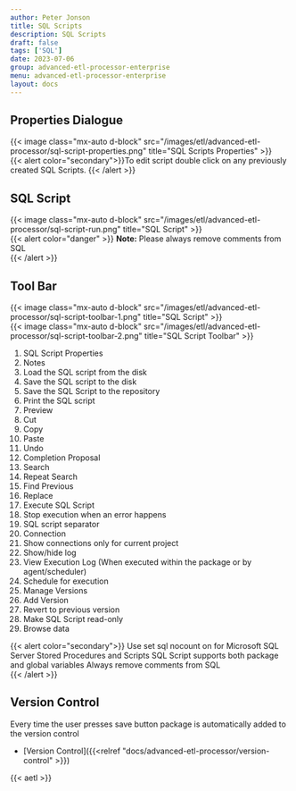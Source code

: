 ```yaml
---
author: Peter Jonson
title: SQL Scripts
description: SQL Scripts
draft: false
tags: ['SQL']
date: 2023-07-06
group: advanced-etl-processor-enterprise
menu: advanced-etl-processor-enterprise
layout: docs
---
```


## Properties Dialogue

{{< image class="mx-auto d-block"  src="/images/etl/advanced-etl-processor/sql-script-properties.png" title="SQL Scripts Properties" >}}
\
{{< alert color="secondary">}}To edit script double click on any previously created SQL Scripts.
{{< /alert >}}

## SQL Script

{{< image class="mx-auto d-block"  src="/images/etl/advanced-etl-processor/sql-script-run.png" title="SQL Script" >}}
\
{{< alert color="danger" >}}
**Note:** Please always remove comments from SQL  
{{< /alert >}}

## Tool Bar

{{< image class="mx-auto d-block"  src="/images/etl/advanced-etl-processor/sql-script-toolbar-1.png" title="SQL Script" >}}
\
{{< image class="mx-auto d-block"  src="/images/etl/advanced-etl-processor/sql-script-toolbar-2.png" title="SQL Script Toolbar" >}}

1. SQL Script Properties
1. Notes
1. Load the SQL script from the disk
1. Save the SQL script to the disk
1. Save the SQL Script to the repository
1. Print the SQL script
1. Preview
1. Cut
1. Copy
1. Paste
1. Undo
1. Completion Proposal
1. Search
1. Repeat Search
1. Find Previous
1. Replace
1. Execute SQL Script
1. Stop execution when an error happens
1. SQL script separator
1. Connection
1. Show connections only for current project
1. Show/hide log
1. View Execution Log (When executed within the package or by agent/scheduler)
1. Schedule for execution
1. Manage Versions
1. Add Version
1. Revert to previous version
1. Make SQL Script read-only
1. Browse data

{{< alert color="secondary">}}
Use set sql nocount on for Microsoft SQL Server Stored Procedures and Scripts
SQL Script supports both package and global variables
Always remove comments from SQL  
{{< /alert >}}

## Version Control

Every time the user presses save button package is automatically added to the version control

- [Version Control]({{<relref "docs/advanced-etl-processor/version-control" >}})

{{< aetl >}}
